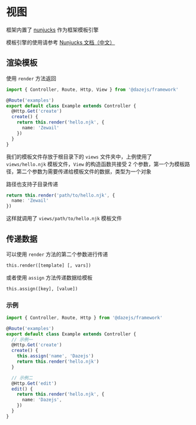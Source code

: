 # 视图
框架内置了 [nunjucks](https://mozilla.github.io/nunjucks/) 作为框架模板引擎

模板引擎的使用请参考 [Nunjucks 文档（中文）](https://mozilla.github.io/nunjucks/cn/templating.html)

## 渲染模板
使用 `render` 方法返回

```ts
import { Controller, Route, Http, View } from '@dazejs/framework'

@Route('examples')
export default class Example extends Controller {
  @Http.Get('create')
  create() {
    return this.render('hello.njk', {
      name: 'Zewail'
    })
  }
}


```

我们的模板文件存放于根目录下的 `views` 文件夹中，上例使用了 `views/hello.njk` 模板文件，`View` 的构造函数共接受 2 个参数，第一个为模板路径，第二个参数为需要传递给模板文件的数据，类型为一个对象

路径也支持子目录传递

```ts
return this.render('path/to/hello.njk', {
  name: 'Zewail'
})
```
这样就调用了 `views/path/to/hello.njk` 模板文件

## 传递数据

可以使用 `render` 方法的第二个参数进行传递
```txt
this.render([template] [, vars])
```

或者使用 `assign` 方法传递数据给模板
```txt
this.assign([key], [value])
```

### 示例
```ts
import { Controller, Route, Http } from '@dazejs/framework'

@Route('examples')
export default class Example extends Controller {
  // 示例一
  @Http.Get('create')
  create() {
    this.assign('name', 'Dazejs')
    return this.render('hello.njk')
  }

  // 示例二
  @Http.Get('edit')
  edit() {
    return this.render('hello.njk', {
      name: 'Dazejs',
    })
  }
}

```
